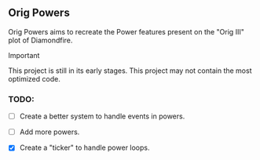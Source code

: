 ## Orig Powers

Orig Powers aims to recreate the Power features present on the "Orig III" plot of Diamondfire.

> [!IMPORTANT]
> This project is still in its early stages.
> This project may not contain the most optimized code.

### TODO:
- [ ] Create a better system to handle events in powers.
- [ ] Add more powers.
- [X] Create a "ticker" to handle power loops.

 
